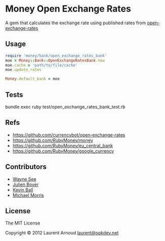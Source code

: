 # Money Open Exchange Rates

A gem that calculates the exchange rate using published rates from [open-exchange-rates](http://josscrowcroft.github.com/open-exchange-rates/)

## Usage

```ruby
require 'money/bank/open_exchange_rates_bank'
moe = Money::Bank::OpenExchangeRatesBank.new
moe.cache = 'path/to/file/cache'
moe.update_rates

Money.default_bank = moe
```

## Tests

  bundle exec ruby test/open_exchange_rates_bank_test.rb

## Refs

* https://github.com/currencybot/open-exchange-rates
* https://github.com/RubyMoney/money
* https://github.com/RubyMoney/eu_central_bank
* https://github.com/RubyMoney/google_currency

## Contributors

* [Wayne See](https://github.com/weynsee)
* [Julien Boyer](https://github.com/chatgris)
* [Kevin Ball](https://github.com/kball)
* [Michael Morris](https://github.com/mtcmorris)

## License
The MIT License

Copyright © 2012 Laurent Arnoud <laurent@spkdev.net>
